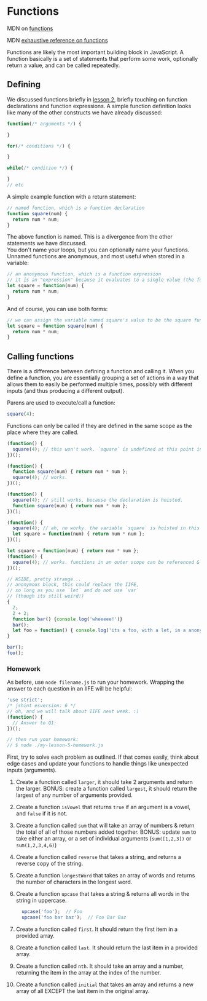 # Functions

MDN on [functions](https://developer.mozilla.org/en-US/docs/Web/JavaScript/Guide/Functions)

MDN [exhaustive reference on functions](https://developer.mozilla.org/en-US/docs/Web/JavaScript/Reference/Functions)

Functions are likely the most important building block in JavaScript.  A function basically is a set of
statements that perform some work, optionally return a value, and can be called repeatedly.

## Defining

We discussed functions briefly in [lesson 2](./lesson-2.md), briefly touching on function declarations
and function expressions. A simple function definition looks like many of the other constructs we
have already discussed:

```JavaScript
function(/* arguments */) {

}

for(/* conditions */) {

}

while(/* condition */) {

}
// etc
```
A simple example function with a return statement:

```JavaScript
// named function, which is a function declaration
function square(num) {
  return num * num;
}
```
The above function is named.  This is a divergence from the other statements we have discussed.  
You don't name your loops, but you can optionally name your functions.  Unnamed functions are
anonymous, and most useful when stored in a variable:

```JavaScript
// an anonymous function, which is a function expression
// it is an "expression" because it evaluates to a single value (the function itself) and is stored in the variable
let square = function(num) {
  return num * num;
}
```

And of course, you can use both forms:

```JavaScript
// we can assign the variable named square's value to be the square function
let square = function square(num) {
  return num * num;
}

```

## Calling functions

There is a difference between defining a function and calling it. When you define a function,
you are essentially grouping a set of actions in a way that allows them to easily be performed
multiple times, possibly with different inputs (and thus producing a different output).

Parens are used to execute/call a function:

```JavaScript
square(4);
```

Functions can only be called if they are defined in the same scope as the place where they are called.

```JavaScript
(function() {  
  square(4); // this won't work. `square` is undefined at this point in the code...
})();

(function() {  
  function square(num) { return num * num };
  square(4); // works.
})();

(function() {  
  square(4); // still works, because the declaration is hoisted.
  function square(num) { return num * num };
})();

(function() {  
  square(4); // ah, no worky. the variable `square` is hoisted in this case, but it isn't assigned to a function until later...
  let square = function(num) { return num * num };
})();

let square = function(num) { return num * num };
(function() {  
  square(4); // works. functions in an outer scope can be referenced & called.  just not in a sibling or child/grandchild/etc scope
})();

// ASIDE, pretty strange...
// anonymous block, this could replace the IIFE,
// so long as you use `let` and do not use `var`
// (though its still weird!)
{
  2;
  2 + 2;
  function bar() {console.log('wheeeee!')}
  bar();
  let foo = function() { console.log('its a foo, with a let, in a anonymous block, wleeeeee'); }
}

bar();
foo();

```


### Homework

As before, use `node filename.js` to run your homework.  Wrapping the answer to each question in an IIFE will
be helpful:

```JavaScript
'use strict';
/* jshint esversion: 6 */
// oh, and we will talk about IIFE next week. :)
(function() {
  // Answer to Q1:
})();

// then run your homework:
// $ node ./my-lesson-5-homework.js
```

First, try to solve each problem as outlined.  If that comes easily, think about edge cases and update your functions to handle things like unexpected inputs (arguments).

1. Create a function called `larger`, it should take 2 arguments and return the larger.
  BONUS: create a function called `largest`, it should return the largest of any number of arguments provided.

1. Create a function `isVowel` that returns `true` if an argument is a vowel, and `false` if it is not.

1. Create a function called `sum` that will take an array of numbers & return the total of all of those numbers added together.
  BONUS: update `sum` to take either an array, or a set of individual arguments (`sum([1,2,3])` or `sum(1,2,3,4,6)`)

1. Create a function called `reverse` that takes a string, and returns a reverse copy of the string.

1. Create a function `longestWord` that takes an array of words and returns the number of characters in the longest word.

1. Create a function `upcase` that takes a string & returns all words in the string in uppercase.

    ```JavaScript
      upcase('foo');  // Foo
      upcase('foo bar baz');  // Foo Bar Baz
    ```

1. Create a function called `first`.  It should return the first item in a provided array.

1. Create a function called `last`. It should return the last item in a provided array.

1. Create a function called `nth`.  It should take an array and a number, returning the item in the
array at the index of the number.

1. Create a function called `initial` that takes an array and returns a new array of all EXCEPT the last item in
the original array.
